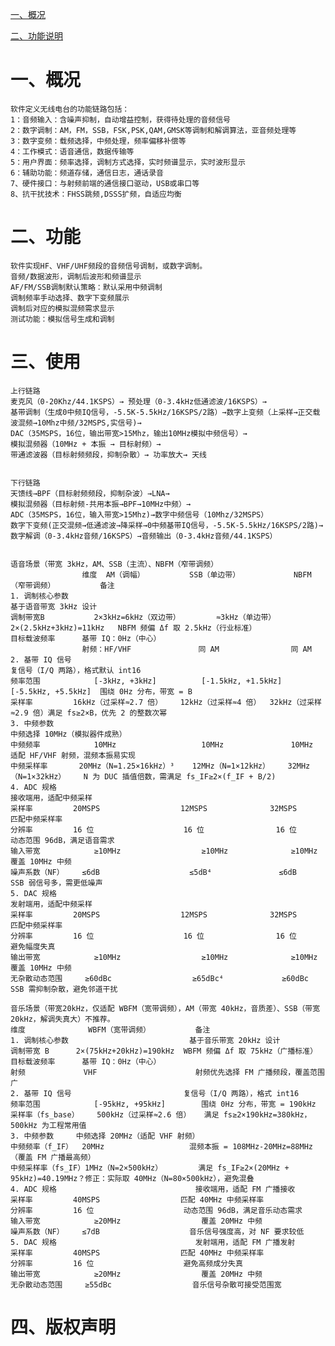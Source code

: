 [一、概况](#一概况)

[二、功能说明](#二功能)




# 一、概况
    软件定义无线电台的功能链路包括：
    1：音频输入：含噪声抑制，自动增益控制，获得待处理的音频信号
    2：数字调制：AM，FM，SSB，FSK,PSK,QAM,GMSK等调制和解调算法，亚音频处理等
    3：数字变频：载频选择，中频处理，频率偏移补偿等
    4：工作模式：语音通信，数据传输等
    5：用户界面：频率选择，调制方式选择，实时频谱显示，实时波形显示
    6：辅助功能：频道存储，通信日志，通话录音
    7、硬件接口：与射频前端的通信接口驱动，USB或串口等
    8、抗干扰技术：FHSS跳频,DSSS扩频，自适应均衡

# 二、功能
    软件实现HF、VHF/UHF频段的音频信号调制，或数字调制。
    音频/数据波形，调制后波形和频谱显示     
    AF/FM/SSB调制默认策略：默认采用中频调制
    调制频率手动选择、数字下变频展示
    调制后对应的模拟混频需求显示
    测试功能：模拟信号生成和调制
    
# 三、使用
    上行链路
    麦克风（0-20Khz/44.1KSPS）→ 预处理（0-3.4kHz低通滤波/16KSPS）→ 
    基带调制（生成0中频IQ信号，-5.5K-5.5kHz/16KSPS/2路）→数字上变频（上采样→正交载波混频→10Mhz中频/32MSPS,实信号)→ 
    DAC（35MSPS，16位，输出带宽>15Mhz，输出10MHz模拟中频信号）→ 
    模拟混频器（10MHz + 本振 → 目标射频）→ 
    带通滤波器（目标射频频段，抑制杂散）→ 功率放大→ 天线


    下行链路
    天馈线→BPF（目标射频频段，抑制杂波）→LNA→
    模拟混频器（目标射频-共用本振→BPF→10MHz中频）→
    ADC（35MSPS，16位，输入带宽>15Mhz)→数字中频信号（10Mhz/32MSPS）
    数字下变频(正交混频→低通滤波→降采样→0中频基带IQ信号，-5.5K-5.5kHz/16KSPS/2路)→
    数字解调（0-3.4kHz音频/16KSPS）→音频输出（0-3.4kHz音频/44.1KSPS）


    语音场景（带宽 3kHz，AM、SSB（主流）、NBFM（窄带调频）
                    维度	AM（调幅）	        SSB（单边带）	        NBFM（窄带调频）	        备注
    1. 调制核心参数				                                                    基于语音带宽 3kHz 设计
    调制带宽B	        2×3kHz=6kHz（双边带）	    ≈3kHz（单边带）	    2×(2.5kHz+3kHz)=11kHz   NBFM 频偏 Δf 取 2.5kHz（行业标准）
    目标载波频率	    基带 IQ：0Hz（中心）
                    射频：HF/VHF	            同 AM	            同 AM	
    2. 基带 IQ 信号				                                                    复信号（I/Q 两路），格式默认 int16
    频率范围	        [-3kHz, +3kHz]	        [-1.5kHz, +1.5kHz]  [-5.5kHz, +5.5kHz]	围绕 0Hz 分布，带宽 = B
    采样率	        16kHz（过采样≈2.7 倍）	12kHz（过采样≈4 倍）	32kHz（过采样≈2.9 倍）满足 fs≥2×B，优先 2 的整数次幂
    3. 中频参数				                                                        中频选择 10MHz（模拟器件成熟）
    中频频率	        10MHz	                10MHz	            10MHz	            适配 HF/VHF 射频，混频本振易实现
    中频采样率	    20MHz（N=1.25×16kHz）³	12MHz（N=1×12kHz）	32MHz（N=1×32kHz）	N 为 DUC 插值倍数，需满足 fs_IF≥2×(f_IF + B/2)
    4. ADC 规格				                                                        接收端用，适配中频采样
    采样率	        20MSPS	                12MSPS	            32MSPS	            匹配中频采样率
    分辨率	        16 位	                16 位	            16 位	            动态范围 96dB，满足语音需求
    输入带宽	        ≥10MHz	                ≥10MHz	            ≥10MHz	            覆盖 10MHz 中频
    噪声系数（NF）	≤6dB	                ≤5dB⁴	            ≤6dB	            SSB 弱信号多，需更低噪声
    5. DAC 规格				                                                        发射端用，适配中频采样
    采样率	        20MSPS	                12MSPS	            32MSPS	            匹配中频采样率
    分辨率	        16 位	                16 位	            16 位	            避免幅度失真
    输出带宽	        ≥10MHz	                ≥10MHz	            ≥10MHz	            覆盖 10MHz 中频
    无杂散动态范围     ≥60dBc	                ≥65dBc⁴	            ≥60dBc	            SSB 需抑制杂散，避免邻道干扰

    音乐场景（带宽20kHz，仅适配 WBFM（宽带调频），AM（带宽 40kHz，音质差）、SSB（带宽 20kHz，解调失真大）不推荐。
    维度	            WBFM（宽带调频）	        备注
    1. 调制核心参数		                    基于音乐带宽 20kHz 设计
    调制带宽 B	    2×(75kHz+20kHz)=190kHz  WBFM 频偏 Δf 取 75kHz（广播标准）
    目标载波频率	    基带 IQ：0Hz（中心）
    射频             VHF	                    射频优先选择 FM 广播频段，覆盖范围广
    2. 基带 IQ 信号		                    复信号（I/Q 两路），格式 int16
    频率范围	        [-95kHz, +95kHz]	    围绕 0Hz 分布，带宽 = 190kHz
    采样率（fs_base）	500kHz（过采样≈2.6 倍）   满足 fs≥2×190kHz=380kHz，500kHz 为工程常用值
    3. 中频参数		中频选择 20MHz（适配 VHF 射频）
    中频频率（f_IF）	20MHz	                混频本振 = 108MHz-20MHz=88MHz（覆盖 FM 广播最高频）
    中频采样率（fs_IF）1MHz（N=2×500kHz）	    满足 fs_IF≥2×(20MHz + 95kHz)=40.19MHz？修正：实际取 40MHz（N=80×500kHz），避免混叠
    4. ADC 规格		                        接收端用，适配 FM 广播接收
    采样率	        40MSPS	                匹配 40MHz 中频采样率
    分辨率	        16 位	                动态范围 96dB，满足音乐动态需求
    输入带宽	        ≥20MHz	                覆盖 20MHz 中频
    噪声系数（NF）	≤7dB	                音乐信号强度高，对 NF 要求较低
    5. DAC 规格		                        发射端用，适配 FM 广播发射
    采样率	        40MSPS	                匹配 40MHz 中频采样率
    分辨率	        16 位	                避免高频成分失真
    输出带宽	        ≥20MHz	                覆盖 20MHz 中频
    无杂散动态范围     ≥55dBc	                音乐信号杂散可接受范围宽

# 四、版权声明
    